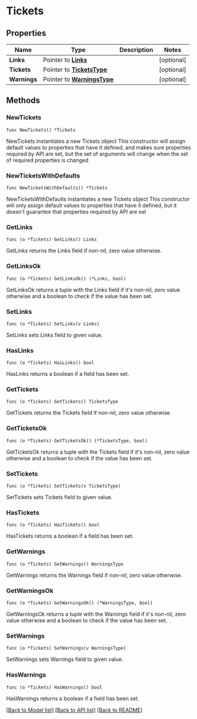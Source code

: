 # Tickets

## Properties

Name | Type | Description | Notes
------------ | ------------- | ------------- | -------------
**Links** | Pointer to [**Links**](Links.md) |  | [optional] 
**Tickets** | Pointer to [**TicketsType**](TicketsType.md) |  | [optional] 
**Warnings** | Pointer to [**WarningsType**](WarningsType.md) |  | [optional] 

## Methods

### NewTickets

`func NewTickets() *Tickets`

NewTickets instantiates a new Tickets object
This constructor will assign default values to properties that have it defined,
and makes sure properties required by API are set, but the set of arguments
will change when the set of required properties is changed

### NewTicketsWithDefaults

`func NewTicketsWithDefaults() *Tickets`

NewTicketsWithDefaults instantiates a new Tickets object
This constructor will only assign default values to properties that have it defined,
but it doesn't guarantee that properties required by API are set

### GetLinks

`func (o *Tickets) GetLinks() Links`

GetLinks returns the Links field if non-nil, zero value otherwise.

### GetLinksOk

`func (o *Tickets) GetLinksOk() (*Links, bool)`

GetLinksOk returns a tuple with the Links field if it's non-nil, zero value otherwise
and a boolean to check if the value has been set.

### SetLinks

`func (o *Tickets) SetLinks(v Links)`

SetLinks sets Links field to given value.

### HasLinks

`func (o *Tickets) HasLinks() bool`

HasLinks returns a boolean if a field has been set.

### GetTickets

`func (o *Tickets) GetTickets() TicketsType`

GetTickets returns the Tickets field if non-nil, zero value otherwise.

### GetTicketsOk

`func (o *Tickets) GetTicketsOk() (*TicketsType, bool)`

GetTicketsOk returns a tuple with the Tickets field if it's non-nil, zero value otherwise
and a boolean to check if the value has been set.

### SetTickets

`func (o *Tickets) SetTickets(v TicketsType)`

SetTickets sets Tickets field to given value.

### HasTickets

`func (o *Tickets) HasTickets() bool`

HasTickets returns a boolean if a field has been set.

### GetWarnings

`func (o *Tickets) GetWarnings() WarningsType`

GetWarnings returns the Warnings field if non-nil, zero value otherwise.

### GetWarningsOk

`func (o *Tickets) GetWarningsOk() (*WarningsType, bool)`

GetWarningsOk returns a tuple with the Warnings field if it's non-nil, zero value otherwise
and a boolean to check if the value has been set.

### SetWarnings

`func (o *Tickets) SetWarnings(v WarningsType)`

SetWarnings sets Warnings field to given value.

### HasWarnings

`func (o *Tickets) HasWarnings() bool`

HasWarnings returns a boolean if a field has been set.


[[Back to Model list]](../README.md#documentation-for-models) [[Back to API list]](../README.md#documentation-for-api-endpoints) [[Back to README]](../README.md)


